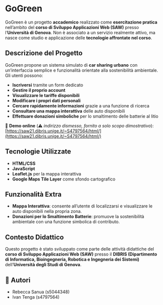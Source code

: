 # GoGreen

GoGreen è un progetto **accademico** realizzato come **esercitazione pratica** nell’ambito del **corso di Sviluppo Applicazioni Web (SAW)** presso l’**Università di Genova**. Non è associato a un servizio realmente attivo, ma nasce come studio e applicazione delle **tecnologie affrontate nel corso**.

## Descrizione del Progetto

GoGreen propone un sistema simulato di **car sharing urbano** con un’interfaccia semplice e funzionalità orientate alla sostenibilità ambientale. Gli utenti possono:

- **Iscriversi** tramite un form dedicato  
- **Gestire il proprio account**  
- **Visualizzare le tariffe disponibili**  
- **Modificare i propri dati personali**  
- **Cercare rapidamente informazioni** grazie a una funzione di ricerca  
- **Consultare una mappa interattiva** delle auto disponibili  
- **Effettuare donazioni simboliche** per lo smaltimento delle batterie al litio  

🔗 **Demo online** (⚠️ *indirizzo dismesso, fornito a solo scopo dimostrativo*):  
[https://saw21.dibris.unige.it/~S4797564/html/](https://saw21.dibris.unige.it/~S4797564/html/)

## Tecnologie Utilizzate

- **HTML/CSS**
- **JavaScript**
- **Leaflet.js** per la mappa interattiva
- **Google Maps Tile Layer** come sfondo cartografico

## Funzionalità Extra

- **Mappa Interattiva**: consente all’utente di localizzarsi e visualizzare le auto disponibili nella propria zona.  
- **Donazioni per lo Smaltimento Batterie**: promuove la sostenibilità ambientale con una funzione simbolica di contributo.

## Contesto Didattico

Questo progetto è stato sviluppato come parte delle attività didattiche del **corso di Sviluppo Applicazioni Web (SAW)** presso il **DIBRIS (Dipartimento di Informatica, Bioingegneria, Robotica e Ingegneria dei Sistemi)** dell’**Università degli Studi di Genova**.

## 👥 Autori

- Rebecca Sanua (s5044348)
- Ivan Tenga (s4797564)

